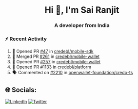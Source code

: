 <h1 align="center">Hi 👋, I'm Sai Ranjit</h1>
<h3 align="center">A developer from India</h3>

### :zap: Recent Activity

<!--START_SECTION:activity-->
1. 💪 Opened PR [#47](https://github.com/credebl/mobile-sdk/pull/47) in [credebl/mobile-sdk](https://github.com/credebl/mobile-sdk)
2. 🎉 Merged PR [#261](https://github.com/credebl/mobile-wallet/pull/261) in [credebl/mobile-wallet](https://github.com/credebl/mobile-wallet)
3. 💪 Opened PR [#257](https://github.com/credebl/mobile-wallet/pull/257) in [credebl/mobile-wallet](https://github.com/credebl/mobile-wallet)
4. 💪 Opened PR [#1133](https://github.com/credebl/platform/pull/1133) in [credebl/platform](https://github.com/credebl/platform)
5. 🗣 Commented on [#2210](https://github.com/openwallet-foundation/credo-ts/pull/2210#issuecomment-2692823147) in [openwallet-foundation/credo-ts](https://github.com/openwallet-foundation/credo-ts)
<!--END_SECTION:activity-->

## 🌐 Socials:
[![LinkedIn](https://img.shields.io/badge/LinkedIn-%230077B5.svg?logo=linkedin&logoColor=white)](https://linkedin.com/in/sairanjit) [![Twitter](https://img.shields.io/badge/Twitter-%231DA1F2.svg?logo=Twitter&logoColor=white)](https://twitter.com/sairanjit_) 
